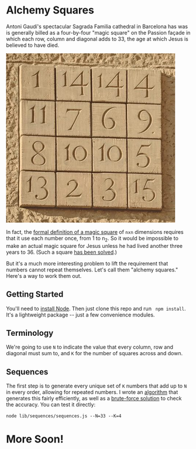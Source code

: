 # Alchemy Squares

Antoni Gaudí's spectacular Sagrada Familia cathedral in Barcelona has was is generally billed as a four-by-four "magic square" on the Passion façade in which each row, column and diagonal adds to 33, the age at which Jesus is believed to have died.

![The Sagrada Familia "Magic" Square](img/sagrada.jpg)

In fact, the [formal definition of a magic square](http://mathworld.wolfram.com/MagicSquare.html) of `nxn` dimensions requires that it use each number once, from 1 to n<sub>2</sub>. So it would be impossible to make an actual magic square for Jesus unless he had lived another three years to 36. (Such a square [has been solved](http://www.math.wichita.edu/~richardson/mathematics/magic%20squares/even-ordermagicsquares.html).)

But it's a much more interesting problem to lift the requirement that numbers cannot repeat themselves. Let's call them "alchemy squares." Here's a way to work them out.

## Getting Started
You'll need to [install Node](https://nodejs.org/en/download/). Then just clone this repo and run `	npm install`. It's a lightweight package -- just a few convenience modules.

## Terminology
We're going to use `N` to indicate the value that every column, row and diagonal must sum to, and `K` for the number of squares across and down.

## Sequences
The first step is to generate every unique set of `K` numbers that add up to `N` in every order, allowing for repeated numbers. I wrote an [algorithm](lib/sequences/sequences.js) that generates this fairly efficiently, as well as a [brute-force solution](lib/sequences/sequences_brute_force.js) to check the accuracy. You can test it directly:
	
	node lib/sequences/sequences.js --N=33 --K=4

# More Soon!